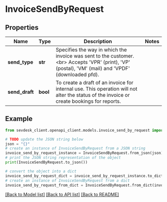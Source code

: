 # InvoiceSendByRequest


## Properties

Name | Type | Description | Notes
------------ | ------------- | ------------- | -------------
**send_type** | **str** | Specifies the way in which the invoice was sent to the customer.&lt;br&gt;       Accepts &#39;VPR&#39; (print), &#39;VP&#39; (postal), &#39;VM&#39; (mail) and &#39;VPDF&#39; (downloaded pfd). | 
**send_draft** | **bool** | To create a draft of an invoice for internal use. This operation will not alter the status of the invoice or create bookings for reports. | 

## Example

```python
from sevdesk_client.openapi_client.models.invoice_send_by_request import InvoiceSendByRequest

# TODO update the JSON string below
json = "{}"
# create an instance of InvoiceSendByRequest from a JSON string
invoice_send_by_request_instance = InvoiceSendByRequest.from_json(json)
# print the JSON string representation of the object
print(InvoiceSendByRequest.to_json())

# convert the object into a dict
invoice_send_by_request_dict = invoice_send_by_request_instance.to_dict()
# create an instance of InvoiceSendByRequest from a dict
invoice_send_by_request_from_dict = InvoiceSendByRequest.from_dict(invoice_send_by_request_dict)
```
[[Back to Model list]](../README.md#documentation-for-models) [[Back to API list]](../README.md#documentation-for-api-endpoints) [[Back to README]](../README.md)


